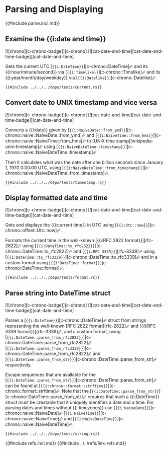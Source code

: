 # Parsing and Displaying

{{#include parse.incl.md}}

## Examine the {{i:date and time}}

[![chrono][c-chrono-badge]][c-chrono]  [![cat-date-and-time][cat-date-and-time-badge]][cat-date-and-time]

Gets the current UTC [`{{i:DateTime}}`][c-chrono::DateTime]⮳ and its {{i:hour/minute/second}} via [`{{i:Timelike}}`][c-chrono::Timelike]⮳ and its {{i:year/month/day/weekday}} via [`{{i:Datelike}}`][c-chrono::Datelike]⮳

```rust,editable
{{#include ../../../deps/tests/current.rs}}
```

## Convert date to UNIX timestamp and vice versa

[![chrono][c-chrono-badge]][c-chrono]  [![cat-date-and-time][cat-date-and-time-badge]][cat-date-and-time]

Converts a {{i:date}} given by [`{{i:NaiveDate::from_ymd}}`][c-chrono::naive::NaiveDate::from_ymd]⮳ and [`{{i:NaiveTime::from_hms}}`][c-chrono::naive::NaiveTime::from_hms]⮳ to [UNIX time stamp][wikipedia-unix-timestamp]⮳ using [`{{i:NaiveDateTime::timestamp}}`][c-chrono::naive::NaiveDateTime::timestamp]⮳

Then it calculates what was the date after one billion seconds since January 1, 1970 0:00:00 UTC, using [`{{i:NaiveDateTime::from_timestamp}}`][c-chrono::naive::NaiveDateTime::from_timestamp]⮳.

```rust,editable
{{#include ../../../deps/tests/timestamp.rs}}
```

## Display formatted date and time

[![chrono][c-chrono-badge]][c-chrono]  [![cat-date-and-time][cat-date-and-time-badge]][cat-date-and-time]

Gets and displays the {{i:current time}} in UTC using [`{{i:Utc::now}}`][c-chrono::offset::Utc::now]⮳.

Formats the current time in the well-known [{{i:RFC 2822 format}}][rfc-2822]⮳ using [`{{i:DateTime::to_rfc2822}}`][c-chrono::DateTime::to_rfc2822]⮳ and [`{{i:RFC 3339}}`][rfc-3339]⮳ using [`{{i:DateTime::to_rfc3339}}`][c-chrono::DateTime::to_rfc3339]⮳ and in a custom format using [`{{i:DateTime::format}}`][c-chrono::DateTime::format]⮳.

```rust,editable
{{#include ../../../deps/tests/format.rs}}
```

## Parse string into DateTime struct

[![chrono][c-chrono-badge]][c-chrono]  [![cat-date-and-time][cat-date-and-time-badge]][cat-date-and-time]

Parses a [`{{i:DateTime}}`][c-chrono::DateTime]⮳ struct from strings representing the well-known
[RFC 2822 format][rfc-2822]⮳ and [{{i:RFC 3339 format}}][rfc-3339]⮳, and a custom format, using
[`{{i:DateTime::parse_from_rfc2822}}`][c-chrono::DateTime::parse_from_rfc2822]⮳  [`{{i:DateTime::parse_from_rfc3339}}`][c-chrono::DateTime::parse_from_rfc2822]⮳ and
[`{{i:DateTime::parse_from_str}}`][c-chrono::DateTime::parse_from_str]⮳ respectively.

Escape sequences that are available for the [`{{i:DateTime::parse_from_str}}`][c-chrono::DateTime::parse_from_str]⮳ can be found at [`{{i:chrono::format::strftime}}`][c-chrono::format::strftime]⮳. Note that the [`{{i:DateTime::parse_from_str}}`][c-chrono::DateTime::parse_from_str]⮳ requires that such a {{i:DateTime}} struct must be creatable that it uniquely identifies a date and a time. For parsing dates and times without {{i:timezones}} use [`{{i:NaiveDate}}`][c-chrono::naive::NaiveDate]⮳  [`{{i:NaiveTime}}`][c-chrono::naive::NaiveTime]⮳ and [`{{i:NaiveDateTime}}`][c-chrono::naive::NaiveDateTime]⮳.

```rust,editable
{{#include ../../../deps/tests/string.rs}}
```

{{#include refs.incl.md}}
{{#include ../../refs/link-refs.md}}
